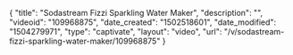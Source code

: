 {
    "title": "Sodastream Fizzi Sparkling Water Maker",
    "description": "",
    "videoid": "109968875",
    "date_created": "1502518601",
    "date_modified": "1504279971",
    "type": "captivate",
    "layout": "video",
    "url": "\/v\/sodastream-fizzi-sparkling-water-maker\/109968875"
}